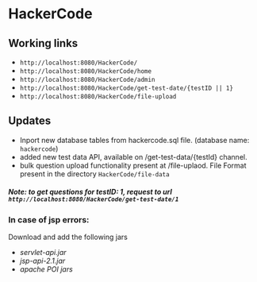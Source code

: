 # HackerCode

## Working links
* `http://localhost:8080/HackerCode/`
* `http://localhost:8080/HackerCode/home`
* `http://localhost:8080/HackerCode/admin`
* `http://localhost:8080/HackerCode/get-test-date/{testID || 1}`
* `http://localhost:8080/HackerCode/file-upload`

## Updates 
* Inport new database tables from hackercode.sql file. (database name: `hackercode`)
* added new test data API, available on /get-test-data/{testId} channel.
* bulk question upload functionality present at /file-uplaod. File Format present in the directory `HackerCode/file-data`

##### Note: to get questions for testID: 1, request to url `http://localhost:8080/HackerCode/get-test-date/1` 

### In case of jsp errors:
Download and add the following jars
* _servlet-api.jar_
* _jsp-api-2.1.jar_
* _apache POI jars_

